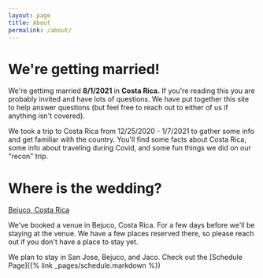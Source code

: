 ```yaml
---
layout: page
title: About
permalink: /about/
---
```


# We're getting married!

We're gettimg married **8/1/2021** in **Costa Rica.** If you're reading this you are probably invited and have lots of questions. We have put together this site to help answer questions (but feel free to reach out to either of us if anything isn't covered).

We took a trip to Costa Rica from 12/25/2020 - 1/7/2021 to gather some info and get familiar with the country. You'll find some facts about Costa Rica, some info about traveling during Covid, and some fun things we did on our "recon" trip.

# Where is the wedding?

[Bejuco, Costa Rica](https://www.bing.com/maps?q=bejuco+costa+rica&FORM=HDRSC6)

We've booked a venue in Bejuco, Costa Rica. For a few days before we'll be staying at the venue. We have a few places reserved there, so please reach out if you don't have a place to stay yet.

We plan to stay in San Jose, Bejuco, and Jaco. Check out the [Schedule Page]({% link _pages/schedule.markdown %})
